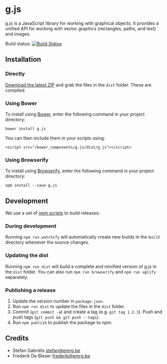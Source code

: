 g.js
====
g.js is a JavaScript library for working with graphical objects. It provides a unified API for working with vector graphics (rectangles, paths, and text) and images.

Build status: [![Build Status](https://travis-ci.org/nodebox/g.js.svg?branch=master)](https://travis-ci.org/nodebox/g.js)

Installation
------------

### Directly

[Download the latest ZIP](https://github.com/nodebox/g.js/archive/master.zip) and grab the files in the `dist` folder.
These are compiled.

### Using Bower

To install using [Bower](http://bower.io/), enter the following command in your project directory:

    bower install g.js

You can then include them in your scripts using:

    <script src="/bower_components/g.js/dist/g.js"></script>

### Using Browserify

To install using [Browserify](http://browserify.org/), enter the following command in your project directory:

    npm install --save g.js

Development
-----------
We use a set of [npm scripts](https://www.npmjs.org/doc/misc/npm-scripts.html) to build releases:

### During development

Running `npm run watchify` will automatically create new builds in the `build` directory whenever the source changes.

### Updating the dist

Running `npm run dist` will build a complete and minified version of g.js in the `dist` folder. You can also run
`npm run browserify` and `npm run uglify` separately.

### Publishing a release

1. Update the version number in `package.json`.
2. Run `npm run dist` to update the files in the `dist` folder.
3. Commit (`git commit -a`) and create a tag (e.g. `git tag 1.2.1`). Push and push tags (`git push && git push --tags`).
4. Run `npm publish` to publish the package to npm.

Credits
-------

* Stefan Gabriëls <stefan@emrg.be>
* Frederik De Bleser <frederik@emrg.be>
